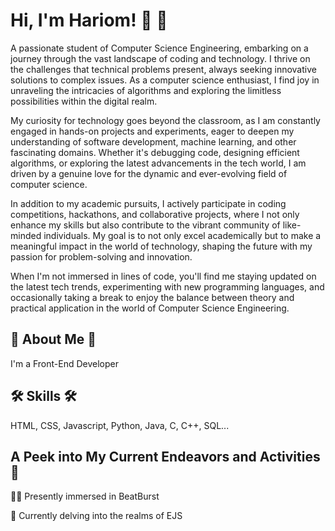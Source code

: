 # Hi, I'm Hariom! 👋 👾
A passionate student of Computer Science Engineering, embarking on a journey through the vast landscape of coding and technology. I thrive on the challenges that technical problems present, always seeking innovative solutions to complex issues. As a computer science enthusiast, I find joy in unraveling the intricacies of algorithms and exploring the limitless possibilities within the digital realm.

My curiosity for technology goes beyond the classroom, as I am constantly engaged in hands-on projects and experiments, eager to deepen my understanding of software development, machine learning, and other fascinating domains. Whether it's debugging code, designing efficient algorithms, or exploring the latest advancements in the tech world, I am driven by a genuine love for the dynamic and ever-evolving field of computer science.

In addition to my academic pursuits, I actively participate in coding competitions, hackathons, and collaborative projects, where I not only enhance my skills but also contribute to the vibrant community of like-minded individuals. My goal is to not only excel academically but to make a meaningful impact in the world of technology, shaping the future with my passion for problem-solving and innovation.

When I'm not immersed in lines of code, you'll find me staying updated on the latest tech trends, experimenting with new programming languages, and occasionally taking a break to enjoy the balance between theory and practical application in the world of Computer Science Engineering.

## 🚀 About Me 🚀
I'm a Front-End Developer

## 🛠 Skills 🛠
HTML, CSS, Javascript, Python, Java, C, C++, SQL...

## A Peek into My Current Endeavors and Activities 🫣
👩‍💻 Presently immersed in BeatBurst

🧠 Currently delving into the realms of EJS

